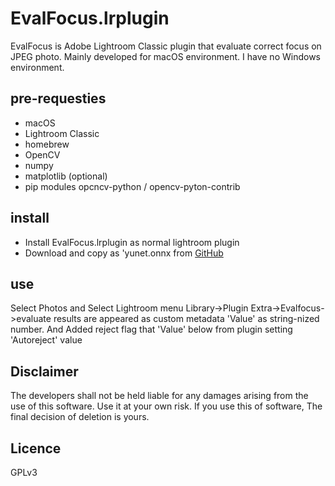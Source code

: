 # EvalFocus.lrplugin
EvalFocus is Adobe Lightroom Classic plugin that evaluate correct focus on JPEG photo.
Mainly developed for macOS environment. I have no Windows environment.
## pre-requesties
* macOS
* Lightroom Classic
* homebrew
* OpenCV
* numpy
* matplotlib (optional)
* pip modules opcncv-python / opencv-pyton-contrib
## install
* Install EvalFocus.lrplugin as normal lightroom plugin
* Download and copy as 'yunet.onnx from [GitHub](https://github.com/opencv/opencv_zoo/blob/main/models/face_detection_yunet/face_detection_yunet_2023mar.onnx)
## use
Select Photos and Select Lightroom menu Library->Plugin Extra->Evalfocus->evaluate
results are appeared as custom metadata 'Value' as string-nized number.
And Added reject flag that 'Value' below from plugin setting 'Autoreject' value
## Disclaimer
The developers shall not be held liable for any damages arising from the use of this software. Use it at your own risk.
If you use this of software, The final decision of deletion is yours.
## Licence
GPLv3
